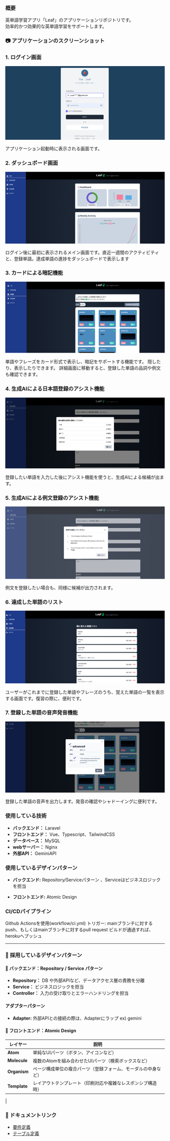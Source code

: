 ### 概要
英単語学習アプリ「Leaf」のアプリケーションリポジトリです。  
効率的かつ効果的な英単語学習をサポートします。

### 📷 アプリケーションのスクリーンショット

### 1. ログイン画面

![ログイン画面](docs/img/login.png)

アプリケーション起動時に表示される画面です。

### 2. ダッシュボード画面

![ダッシュボード画面](docs/img/dashboard.png)

ログイン後に最初に表示されるメイン画面です。直近一週間のアクティビティと、登録単語。達成単語の進捗をダッシュボードで表示します

### 3. カードによる暗記機能

![カードによる暗記機能](docs/img/card.png)

単語やフレーズをカード形式で表示し、暗記をサポートする機能です。
隠したり、表示したりできます。
詳細画面に移動すると、登録した単語の品詞や例文も確認できます。

### 4. 生成AIによる日本語登録のアシスト機能

![生成AIによる日本語登録のアシスト機能](docs/img/suggest.png)

登録したい単語を入力した後にアシスト機能を使うと、生成AIによる候補が出ます。

### 5. 生成AIによる例文登録のアシスト機能

![生成AIによる例文登録のアシスト機能](docs/img/suggest2.png)

例文を登録したい場合も、同様に候補が出力されます。

### 6. 達成した単語のリスト

![登録した単語のリスト](docs/img/accomplished.png)

ユーザーがこれまでに登録した単語やフレーズのうち、覚えた単語の一覧を表示する画面です。復習の際に、便利です。

### 7. 登録した単語の音声発音機能

![登録した単語の音声発音機能](docs/img/voice.png)

登録した単語の音声を出力します。発音の確認やシャドーイングに便利です。

### 使用している技術
- **バックエンド：** Laravel  
- **フロントエンド：** Vue、Typescript、TailwindCSS  
- **データベース：** MySQL
- **webサーバー：** Nginx
- **外部API：** GeminiAPI

### 使用しているデザインパターン
- **バックエンド:** Repository/Serviceパターン
、Serviceはビジネスロジックを担当
  
- **フロントエンド:** Atomic Design

### CI/CDパイプライン
Github Actionsを使用(workflow/ci.yml)
トリガー: mainブランチに対するpush、もしくはmainブランチに対するpull request
ビルドが通過すれば、herokuへプッシュ

---

### 🎨 採用しているデザインパターン

#### 🔧 バックエンド：Repository / Service パターン

- **Repository：** DB や外部APIなど、データアクセス層の責務を分離  
- **Service：** ビジネスロジックを担当  
- **Controller：** 入力の受け取りとエラーハンドリングを担当

#### アダプターパターン
- **Adapter:** 外部APIとの接続の際は、Adapterにラップ
ex) gemini

#### 🧱 フロントエンド：Atomic Design

| レイヤー     | 説明                                                                 |
|--------------|----------------------------------------------------------------------|
| **Atom**     | 単純なUIパーツ（ボタン、アイコンなど）                              |
| **Molecule** | 複数のAtomを組み合わせたUIパーツ（検索ボックスなど）                |
| **Organism** | ページ構成単位の複合パーツ（登録フォーム、モーダルの中身など）      |
| **Template** | レイアウトテンプレート（印刷対応や複雑なレスポンシブ構造時）         |
|


### 📄 ドキュメントリンク

- [要件定義](docs/要件定義.md)
- [テーブル定義](docs/テーブル定義.md)
